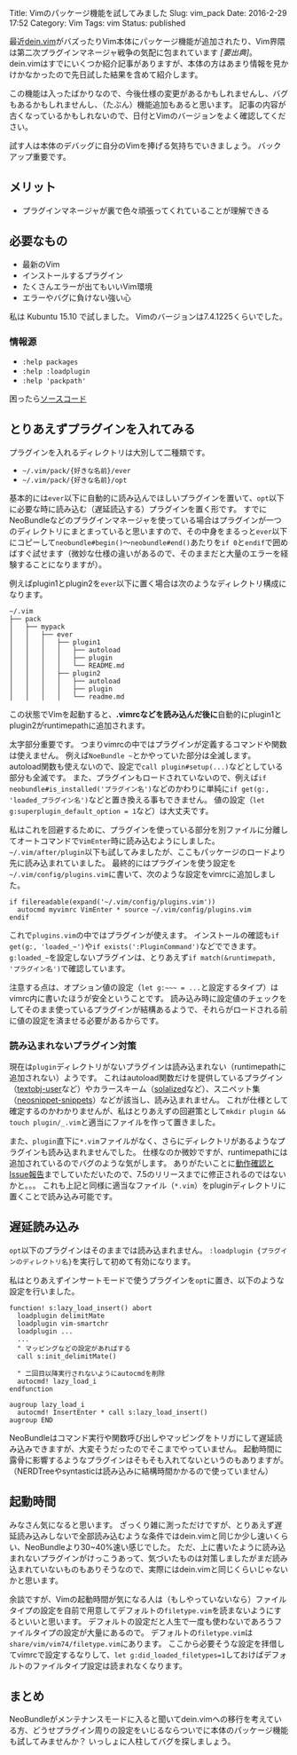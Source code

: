 Title: Vimのパッケージ機能を試してみました
Slug: vim_pack
Date: 2016-2-29 17:52
Category: Vim
Tags: vim
Status: published


最近[dein.vim](https://github.com/Shougo/dein.vim)がバズったりVim本体にパッケージ機能が追加されたり、Vim界隈は第二次プラグインマネージャ戦争の気配に包まれています *[要出典]*。
dein.vimはすでにいくつか紹介記事がありますが、本体の方はあまり情報を見かけかなかったので先日試した結果を含めて紹介します。

この機能は入ったばかりなので、今後仕様の変更があるかもしれませんし、バグもあるかもしれませんし、（たぶん）機能追加もあると思います。
記事の内容が古くなっているかもしれないので、日付とVimのバージョンをよく確認してください。

試す人は本体のデバッグに自分のVimを捧げる気持ちでいきましょう。
バックアップ重要です。

<!-- more -->

## メリット

- プラグインマネージャが裏で色々頑張ってくれていることが理解できる

## 必要なもの

- 最新のVim
- インストールするプラグイン
- たくさんエラーが出てもいいVim環境
- エラーやバグに負けない強い心

私は Kubuntu 15.10 で試しました。
Vimのバージョンは7.4.1225くらいでした。

### 情報源

- `:help packages`
- `:help :loadplugin`
- `:help 'packpath'`

困ったら[ソースコード](https://github.com/vim/vim)

## とりあえずプラグインを入れてみる

プラグインを入れるディレクトリは大別して二種類です。

- `~/.vim/pack/{好きな名前}/ever`
- `~/.vim/pack/{好きな名前}/opt`

基本的には`ever`以下に自動的に読み込んでほしいプラグインを置いて、`opt`以下に必要な時に読み込む（遅延読込する）プラグインを置く形です。
すでにNeoBundleなどのプラグインマネージャを使っている場合はプラグインが一つのディレクトリにまとまっていると思いますので、その中身をまるっと`ever`以下にコピーして`neobundle#begin()`〜`neobundle#end()`あたりを`if 0`と`endif`で囲めばすぐ試せます（微妙な仕様の違いがあるので、そのままだと大量のエラーを経験することになりますが）。

例えばplugin1とplugin2を`ever`以下に置く場合は次のようなディレクトリ構成になります。

```
~/.vim
├── pack
│   ├── mypack
│   │   ├── ever
│   │   │   ├── plugin1
│   │   │   │   ├── autoload
│   │   │   │   ├── plugin
│   │   │   │   └── README.md
│   │   │   ├── plugin2
│   │   │   │   ├── autoload
│   │   │   │   ├── plugin
│   │   │   │   └── readme.md
```

この状態でVimを起動すると、**.vimrcなどを読み込んだ後に**自動的にplugin1とplugin2がruntimepathに追加されます。

太字部分重要です。
つまりvimrcの中ではプラグインが定義するコマンドや関数は使えません。
例えば`NoeBundle ~`とかやっていた部分は全滅します。
autoload関数も使えないので、設定で`call plugin#setup(...)`などとしている部分も全滅です。
また、プラグインもロードされていないので、例えば`if neobundle#is_installed('プラグイン名')`などのかわりに単純に`if get(g:, 'loaded_プラグイン名')`などと置き換える事もできません。
値の設定（`let g:superplugin_default_option = 1`など）は大丈夫です。

私はこれを回避するために、プラグインを使っている部分を別ファイルに分離してオートコマンドで`VimEnter`時に読み込むようにしました。
`~/.vim/after/plugin`以下も試してみましたが、ここもパッケージのロードより先に読み込まれていました。
最終的にはプラグインを使う設定を`~/.vim/config/plugins.vim`に書いて、次のような設定をvimrcに追加しました。

```vim
if filereadable(expand('~/.vim/config/plugins.vim'))
  autocmd myvimrc VimEnter * source ~/.vim/config/plugins.vim
endif
```

これで`plugins.vim`の中ではプラグインが使えます。
インストールの確認も`if get(g:, 'loaded_~')`や`if exists(':PluginCommand')`などでできます。
`g:loaded_~`を設定しないプラグインは、とりあえず`if match(&runtimepath, 'プラグイン名')`で確認しています。

注意する点は、オプション値の設定（`let g:~~~ = ...`と設定するタイプ）はvimrc内に書いたほうが安全ということです。
読み込み時に設定値のチェックをしてそのまま使っているプラグインが結構あるようで、それらがロードされる前に値の設定を済ませる必要があるからです。

### 読み込まれないプラグイン対策

現在は`plugin`ディレクトリがないプラグインは読み込まれない（runtimepathに追加されない）ようです。
これはautoload関数だけを提供しているプラグイン（[textobj-user](https://github.com/kana/vim-textobj-user)など）やカラースキーム（[solalized](https://github.com/altercation/vim-colors-solarized)など）、スニペット集（[neosnippet-snippets](https://github.com/Shougo/neosnippet-snippets)）などが該当し、読み込まれません。
これが仕様として確定するのかわかりませんが、私はとりあえずの回避策として`mkdir plugin && touch plugin/_.vim`と適当にファイルを作って置きました。

また、`plugin`直下に`*.vim`ファイルがなく、さらにディレクトリがあるようなプラグインも読み込まれませんでした。
仕様なのか微妙ですが、runtimepathには追加されているのでバグのような気がします。
ありがたいことに[動作確認とIssue報告](https://github.com/vim-jp/issues/issues/848)までしていただいたので、7.5のリリースまでに修正されるのではないかと。。。
これも上記と同様に適当なファイル（`*.vim`）をpluginディレクトリに置くことで読み込み可能です。

## 遅延読み込み

`opt`以下のプラグインはそのままでは読み込まれません。
`:loadplugin {プラグインのディレクトリ名}`を実行して初めて有効になります。

私はとりあえずインサートモードで使うプラグインを`opt`に置き、以下のような設定を行いました。

```vim
function! s:lazy_load_insert() abort
  loadplugin delimitMate
  loadplugin vim-smartchr
  loadplugin ...
  ...
  " マッピングなどの設定があればする
  call s:init_delimitMate()

  " 二回目以降実行されないようにautocmdを削除
  autocmd! lazy_load_i
endfunction

augroup lazy_load_i
  autocmd! InsertEnter * call s:lazy_load_insert()
augroup END
```

NeoBundleはコマンド実行や関数呼び出しやマッピングをトリガにして遅延読み込みできますが、大変そうだったのでそこまでやっていません。
起動時間に露骨に影響するようなプラグインはそもそも入れてないというのもありますが。
（NERDTreeやsyntasticは読み込みに結構時間かかるので使っていません）

## 起動時間

みなさん気になると思います。
ざっくり雑に測っただけですが、とりあえず遅延読み込みしないで全部読み込むような条件ではdein.vimと同じか少し速いくらい、NeoBundleより30~40%速い感じでした。
ただ、上に書いたように読み込まれないプラグインがけっこうあって、気づいたものは対策しましたがまだ読み込まれていないものもありそうなので、実際にはdein.vimと同じくらいじゃないかと思います。

余談ですが、Vimの起動時間が気になる人は（もしやっていないなら）ファイルタイプの設定を自前で用意してデフォルトの`filetype.vim`を読まないようにするといいと思います。
デフォルトの設定だと人生で一度も使わないであろうファイルタイプの設定が大量にあるので。
デフォルトの`filetype.vim`は`share/vim/vim74/filetype.vim`にあります。
ここから必要そうな設定を拝借してvimrcで設定するなりして、`let g:did_loaded_filetypes=1`しておけばデフォルトのファイルタイプ設定は読まれなくなります。

## まとめ

NeoBundleがメンテナンスモードに入ると聞いてdein.vimへの移行を考えている方、どうせプラグイン周りの設定をいじるならついでに本体のパッケージ機能も試してみませんか？
いっしょに人柱してバグを探しましょう。
